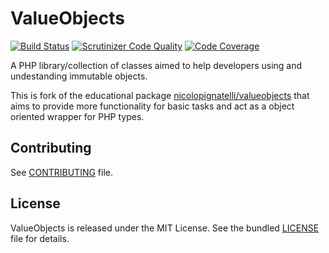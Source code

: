 ValueObjects
============

[![Build Status](https://travis-ci.org/Code-Mine-Development/valueobjects.svg?branch=master)](https://travis-ci.org/Code-Mine-Development/valueobjects)
[![Scrutinizer Code Quality](https://scrutinizer-ci.com/g/Code-Mine-Development/valueobjects/badges/quality-score.png?b=master)](https://scrutinizer-ci.com/g/Code-Mine-Development/valueobjects/?branch=master)
[![Code Coverage](https://scrutinizer-ci.com/g/Code-Mine-Development/valueobjects/badges/coverage.png?b=master)](https://scrutinizer-ci.com/g/Code-Mine-Development/valueobjects/?branch=master)

A PHP library/collection of classes aimed to help developers using and undestanding immutable objects.

This is fork of the educational package [nicolopignatelli/valueobjects](https://github.com/nicolopignatelli/valueobjects) that aims to
provide more functionality for basic tasks and act as a object oriented wrapper for PHP types.

Contributing
------------

See [CONTRIBUTING](/CONTRIBUTING.md) file.


License
-------

ValueObjects is released under the MIT License. See the bundled [LICENSE](/LICENSE) file for
details.


